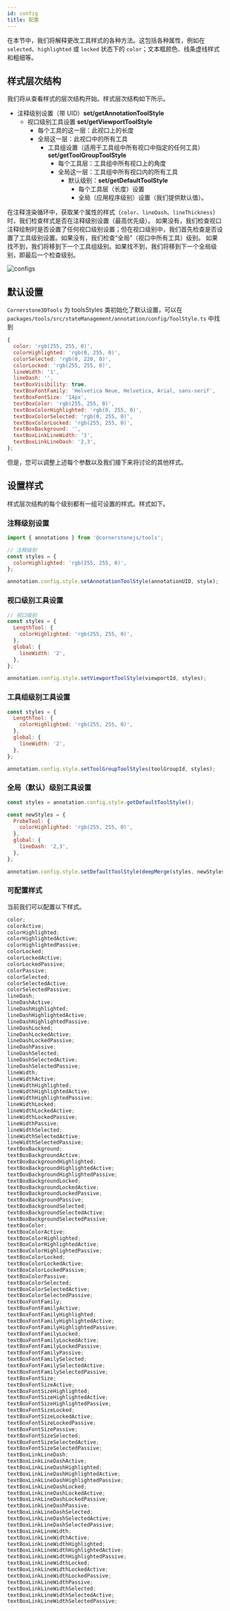 ```yaml
---
id: config
title: 配置
---
```


在本节中，我们将解释更改工具样式的各种方法。这包括各种属性，例如在 `selected`、`highlighted` 或 `locked` 状态下的 `color`；文本框颜色、线条虚线样式和粗细等。

## 样式层次结构

我们将从查看样式的层次结构开始。样式层次结构如下所示。

- 注释级别设置（带 UID）**set/getAnnotationToolStyle**
  - 视口级别工具设置 **set/getViewportToolStyle**
    - 每个工具的这一层：此视口上的长度
    - 全局这一层：此视口中的所有工具
      - 工具组设置（适用于工具组中所有视口中指定的任何工具）**set/getToolGroupToolStyle**
        - 每个工具层：工具组中所有视口上的角度
        - 全局这一层：工具组中所有视口内的所有工具
          - 默认级别：**set/getDefaultToolStyle**
            - 每个工具层（长度）设置
            - 全局（应用程序级别）设置（我们提供默认值）。

在注释渲染循环中，获取某个属性的样式（`color`、`lineDash`、`lineThickness`）时，我们检查样式是否在注释级别设置（最高优先级）。
如果没有，我们检查视口注释绘制时是否设置了任何视口级别设置；但在视口级别中，我们首先检查是否设置了工具级别设置。如果没有，我们检查“全局”（视口中所有工具）级别。
如果找不到，我们将移到下一个工具组级别。如果找不到，我们将移到下一个全局级别，即最后一个检查级别。

![configs](../../../assets/configs.png)

## 默认设置

`Cornerstone3DTools` 为 toolsStyles 类初始化了默认设置，可以在 `packages/tools/src/stateManagement/annotation/config/ToolStyle.ts` 中找到

```js
{
  color: 'rgb(255, 255, 0)',
  colorHighlighted: 'rgb(0, 255, 0)',
  colorSelected: 'rgb(0, 220, 0)',
  colorLocked: 'rgb(255, 255, 0)',
  lineWidth: '1',
  lineDash: '',
  textBoxVisibility: true,
  textBoxFontFamily: 'Helvetica Neue, Helvetica, Arial, sans-serif',
  textBoxFontSize: '14px',
  textBoxColor: 'rgb(255, 255, 0)',
  textBoxColorHighlighted: 'rgb(0, 255, 0)',
  textBoxColorSelected: 'rgb(0, 255, 0)',
  textBoxColorLocked: 'rgb(255, 255, 0)',
  textBoxBackground: '',
  textBoxLinkLineWidth: '1',
  textBoxLinkLineDash: '2,3',
};
```

但是，您可以调整上述每个参数以及我们接下来将讨论的其他样式。

## 设置样式

样式层次结构的每个级别都有一组可设置的样式。样式如下。

### 注释级别设置

```js
import { annotations } from '@cornerstonejs/tools';

// 注释级别
const styles = {
  colorHighlighted: 'rgb(255, 255, 0)',
};

annotation.config.style.setAnnotationToolStyle(annotationUID, style);
```

### 视口级别工具设置

```js
// 视口级别
const styles = {
  LengthTool: {
    colorHighlighted: 'rgb(255, 255, 0)',
  },
  global: {
    lineWidth: '2',
  },
};

annotation.config.style.setViewportToolStyle(viewportId, styles);
```

### 工具组级别工具设置

```js
const styles = {
  LengthTool: {
    colorHighlighted: 'rgb(255, 255, 0)',
  },
  global: {
    lineWidth: '2',
  },
};

annotation.config.style.setToolGroupToolStyles(toolGroupId, styles);
```

### 全局（默认）级别工具设置

```js
const styles = annotation.config.style.getDefaultToolStyle();

const newStyles = {
  ProbeTool: {
    colorHighlighted: 'rgb(255, 255, 0)',
  },
  global: {
    lineDash: '2,3',
  },
};

annotation.config.style.setDefaultToolStyle(deepMerge(styles, newStyles));
```

### 可配置样式

当前我们可以配置以下样式。

```js
color;
colorActive;
colorHighlighted;
colorHighlightedActive;
colorHighlightedPassive;
colorLocked;
colorLockedActive;
colorLockedPassive;
colorPassive;
colorSelected;
colorSelectedActive;
colorSelectedPassive;
lineDash;
lineDashActive;
lineDashHighlighted;
lineDashHighlightedActive;
lineDashHighlightedPassive;
lineDashLocked;
lineDashLockedActive;
lineDashLockedPassive;
lineDashPassive;
lineDashSelected;
lineDashSelectedActive;
lineDashSelectedPassive;
lineWidth;
lineWidthActive;
lineWidthHighlighted;
lineWidthHighlightedActive;
lineWidthHighlightedPassive;
lineWidthLocked;
lineWidthLockedActive;
lineWidthLockedPassive;
lineWidthPassive;
lineWidthSelected;
lineWidthSelectedActive;
lineWidthSelectedPassive;
textBoxBackground;
textBoxBackgroundActive;
textBoxBackgroundHighlighted;
textBoxBackgroundHighlightedActive;
textBoxBackgroundHighlightedPassive;
textBoxBackgroundLocked;
textBoxBackgroundLockedActive;
textBoxBackgroundLockedPassive;
textBoxBackgroundPassive;
textBoxBackgroundSelected;
textBoxBackgroundSelectedActive;
textBoxBackgroundSelectedPassive;
textBoxColor;
textBoxColorActive;
textBoxColorHighlighted;
textBoxColorHighlightedActive;
textBoxColorHighlightedPassive;
textBoxColorLocked;
textBoxColorLockedActive;
textBoxColorLockedPassive;
textBoxColorPassive;
textBoxColorSelected;
textBoxColorSelectedActive;
textBoxColorSelectedPassive;
textBoxFontFamily;
textBoxFontFamilyActive;
textBoxFontFamilyHighlighted;
textBoxFontFamilyHighlightedActive;
textBoxFontFamilyHighlightedPassive;
textBoxFontFamilyLocked;
textBoxFontFamilyLockedActive;
textBoxFontFamilyLockedPassive;
textBoxFontFamilyPassive;
textBoxFontFamilySelected;
textBoxFontFamilySelectedActive;
textBoxFontFamilySelectedPassive;
textBoxFontSize;
textBoxFontSizeActive;
textBoxFontSizeHighlighted;
textBoxFontSizeHighlightedActive;
textBoxFontSizeHighlightedPassive;
textBoxFontSizeLocked;
textBoxFontSizeLockedActive;
textBoxFontSizeLockedPassive;
textBoxFontSizePassive;
textBoxFontSizeSelected;
textBoxFontSizeSelectedActive;
textBoxFontSizeSelectedPassive;
textBoxLinkLineDash;
textBoxLinkLineDashActive;
textBoxLinkLineDashHighlighted;
textBoxLinkLineDashHighlightedActive;
textBoxLinkLineDashHighlightedPassive;
textBoxLinkLineDashLocked;
textBoxLinkLineDashLockedActive;
textBoxLinkLineDashLockedPassive;
textBoxLinkLineDashPassive;
textBoxLinkLineDashSelected;
textBoxLinkLineDashSelectedActive;
textBoxLinkLineDashSelectedPassive;
textBoxLinkLineWidth;
textBoxLinkLineWidthActive;
textBoxLinkLineWidthHighlighted;
textBoxLinkLineWidthHighlightedActive;
textBoxLinkLineWidthHighlightedPassive;
textBoxLinkLineWidthLocked;
textBoxLinkLineWidthLockedActive;
textBoxLinkLineWidthLockedPassive;
textBoxLinkLineWidthPassive;
textBoxLinkLineWidthSelected;
textBoxLinkLineWidthSelectedActive;
textBoxLinkLineWidthSelectedPassive;
```